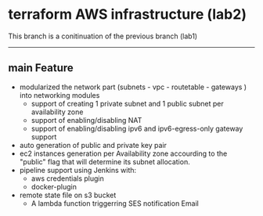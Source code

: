 # terraform AWS infrastructure (lab2)

This branch is a conitinuation of the previous branch (lab1)

-----

## main Feature
 
 - modularized the network part (subnets - vpc - routetable - gateways ) into networking modules 
   - support of creating 1 private subnet and 1 public subnet per availability zone
   - support of enabling/disabling NAT 
   - support of enabling/disabling ipv6 and ipv6-egress-only gateway support 
 - auto generation of  public and private key pair
 - ec2 instances generation per Availability zone accourding to the "public" flag that will determine its subnet allocation.
 - pipeline support using Jenkins with: 
   - aws credentials plugin 
   - docker-plugin
 - remote state file on s3 bucket 
   - A lambda function triggerring SES notification  Email